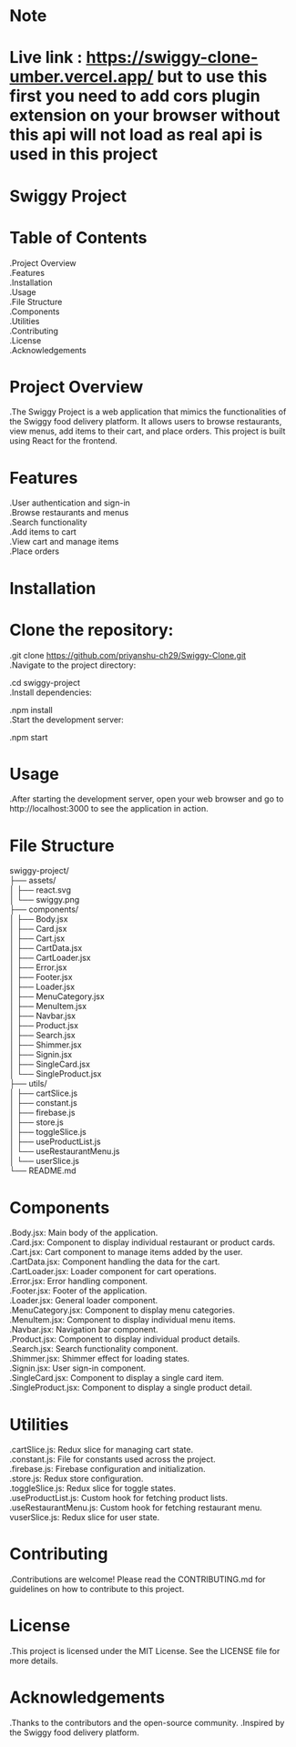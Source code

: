 # Note 
# Live link : https://swiggy-clone-umber.vercel.app/  but to use this first you need to add cors plugin extension on your browser without this api will not load as real api is used in this project

# Swiggy Project

# Table of Contents

.Project Overview <br>
.Features <br>
.Installation <br>
.Usage <br>
.File Structure <br>
.Components <br>
.Utilities <br>
.Contributing <br>
.License <br>
.Acknowledgements <br>

# Project Overview

.The Swiggy Project is a web application that mimics the functionalities of the Swiggy food delivery platform. It allows users to browse restaurants, view menus, add items to their cart, and place orders. This project is built using React for the frontend.

# Features

.User authentication and sign-in<br>
.Browse restaurants and menus<br>
.Search functionality<br>
.Add items to cart<br>
.View cart and manage items<br>
.Place orders<br>

# Installation

# Clone the repository:

.git clone https://github.com/priyanshu-ch29/Swiggy-Clone.git<br>
.Navigate to the project directory:<br>

.cd swiggy-project<br>
.Install dependencies:<br>

.npm install<br>
.Start the development server:<br>

.npm start<br>

# Usage

.After starting the development server, open your web browser and go to http://localhost:3000 to see the application in action.

# File Structure

swiggy-project/<br>
├── assets/<br>
│ ├── react.svg<br>
│ └── swiggy.png<br>
├── components/<br>
│ ├── Body.jsx<br>
│ ├── Card.jsx<br>
│ ├── Cart.jsx<br>
│ ├── CartData.jsx<br>
│ ├── CartLoader.jsx<br>
│ ├── Error.jsx<br>
│ ├── Footer.jsx<br>
│ ├── Loader.jsx<br>
│ ├── MenuCategory.jsx<br>
│ ├── MenuItem.jsx<br>
│ ├── Navbar.jsx<br>
│ ├── Product.jsx<br>
│ ├── Search.jsx<br>
│ ├── Shimmer.jsx<br>
│ ├── Signin.jsx<br>
│ ├── SingleCard.jsx<br>
│ └── SingleProduct.jsx<br>
├── utils/<br>
│ ├── cartSlice.js<br>
│ ├── constant.js<br>
│ ├── firebase.js<br>
│ ├── store.js<br>
│ ├── toggleSlice.js<br>
│ ├── useProductList.js<br>
│ └── useRestaurantMenu.js<br>
│ └── userSlice.js<br>
└── README.md<br>

# Components

.Body.jsx: Main body of the application.<br>
.Card.jsx: Component to display individual restaurant or product cards.<br>
.Cart.jsx: Cart component to manage items added by the user.<br>
.CartData.jsx: Component handling the data for the cart.<br>
.CartLoader.jsx: Loader component for cart operations.<br>
.Error.jsx: Error handling component.<br>
.Footer.jsx: Footer of the application.<br>
.Loader.jsx: General loader component.<br>
.MenuCategory.jsx: Component to display menu categories.<br>
.MenuItem.jsx: Component to display individual menu items.<br>
.Navbar.jsx: Navigation bar component.<br>
.Product.jsx: Component to display individual product details.<br>
.Search.jsx: Search functionality component.<br>
.Shimmer.jsx: Shimmer effect for loading states.<br>
.Signin.jsx: User sign-in component.<br>
.SingleCard.jsx: Component to display a single card item.<br>
.SingleProduct.jsx: Component to display a single product detail.<br>

# Utilities

.cartSlice.js: Redux slice for managing cart state.<br>
.constant.js: File for constants used across the project.<br>
.firebase.js: Firebase configuration and initialization.<br>
.store.js: Redux store configuration.<br>
.toggleSlice.js: Redux slice for toggle states.<br>
.useProductList.js: Custom hook for fetching product lists.<br>
.useRestaurantMenu.js: Custom hook for fetching restaurant menu.<br>
vuserSlice.js: Redux slice for user state.<br>

# Contributing

.Contributions are welcome! Please read the CONTRIBUTING.md for guidelines on how to contribute to this project.

# License

.This project is licensed under the MIT License. See the LICENSE file for more details.

# Acknowledgements

.Thanks to the contributors and the open-source community.
.Inspired by the Swiggy food delivery platform.

